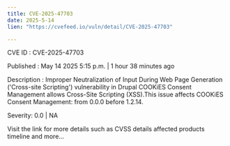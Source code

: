 ```yaml
---
title: CVE-2025-47703
date: 2025-5-14
lien: "https://cvefeed.io/vuln/detail/CVE-2025-47703"

---
```


CVE ID : CVE-2025-47703

Published :  May 14
2025
5:15 p.m. | 1 hour
38 minutes ago

Description : Improper Neutralization of Input During Web Page Generation ('Cross-site Scripting') vulnerability in Drupal COOKiES Consent Management allows Cross-Site Scripting (XSS).This issue affects COOKiES Consent Management: from 0.0.0 before 1.2.14.

Severity: 0.0 | NA

Visit the link for more details
such as CVSS details
affected products
timeline
and more...
